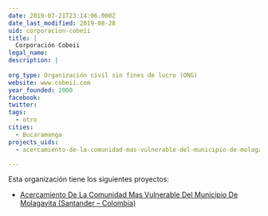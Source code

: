 ```yaml
---
date: 2019-07-21T23:14:06.000Z
date_last_modified: 2019-08-28
uid: corporacion-cobeii
title: |
  Corporación Cobeii
legal_name: 
description: |
  
org_type: Organización civil sin fines de lucro (ONG)
website: www.cobeii.com
year_founded: 2000
facebook: 
twitter: 
tags:
  - otro
cities: 
  - Bucaramanga
projects_uids:
  - acercamiento-de-la-comunidad-mas-vulnerable-del-municipio-de-molagavita-santander-colombia

---
```


Esta organización tiene los siguientes proyectos:

- [Acercamiento De La Comunidad Mas Vulnerable Del Municipio De Molagavita (Santander – Colombia)](/proyectos/acercamiento-de-la-comunidad-mas-vulnerable-del-municipio-de-molagavita-santander-colombia)
